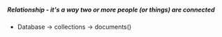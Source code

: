 ##### Relationship - it's a way two or more people (or things) are connected
- Database -> collections -> documents()
